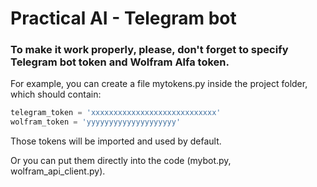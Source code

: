 # Practical AI - Telegram bot

### To make it work properly, please, don't forget to specify Telegram bot token and Wolfram Alfa token.
For example, you can create a file mytokens.py inside the project folder, which should contain:
```python
telegram_token = 'xxxxxxxxxxxxxxxxxxxxxxxxxxxx'
wolfram_token = 'yyyyyyyyyyyyyyyyyyyy'
```
Those tokens will be imported and used by default.

Or you can put them directly into the code (mybot.py, wolfram_api_client.py).